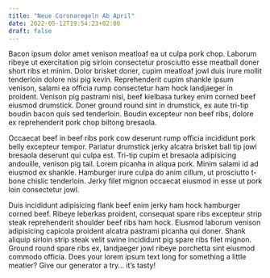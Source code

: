 ```yaml
---
title: "Neue Coronaregeln Ab April"
date: 2022-05-12T19:54:23+02:00
draft: false
---
```


Bacon ipsum dolor amet venison meatloaf ea ut culpa pork chop. Laborum ribeye ut exercitation pig sirloin consectetur prosciutto esse meatball doner short ribs et minim. Dolor brisket doner, cupim meatloaf jowl duis irure mollit tenderloin dolore nisi pig kevin. Reprehenderit cupim shankle ipsum venison, salami ea officia rump consectetur ham hock landjaeger in proident. Venison pig pastrami nisi, beef kielbasa turkey enim corned beef eiusmod drumstick. Doner ground round sint in drumstick, ex aute tri-tip boudin bacon quis sed tenderloin. Boudin excepteur non beef ribs, dolore ex reprehenderit pork chop biltong bresaola.

Occaecat beef in beef ribs pork cow deserunt rump officia incididunt pork belly excepteur tempor. Pariatur drumstick jerky alcatra brisket ball tip jowl bresaola deserunt qui culpa est. Tri-tip cupim et bresaola adipisicing andouille, venison pig tail. Lorem picanha in aliqua pork. Minim salami id ad eiusmod ex shankle. Hamburger irure culpa do anim cillum, ut prosciutto t-bone chislic tenderloin. Jerky filet mignon occaecat eiusmod in esse ut pork loin consectetur jowl.

Duis incididunt adipisicing flank beef enim jerky ham hock hamburger corned beef. Ribeye leberkas proident, consequat spare ribs excepteur strip steak reprehenderit shoulder beef ribs ham hock. Eiusmod laborum venison adipisicing capicola proident alcatra pastrami picanha qui doner. Shank aliquip sirloin strip steak velit swine incididunt pig spare ribs filet mignon. Ground round spare ribs ex, landjaeger jowl ribeye porchetta sint eiusmod commodo officia.
Does your lorem ipsum text long for something a little meatier? Give our generator a try… it’s tasty!